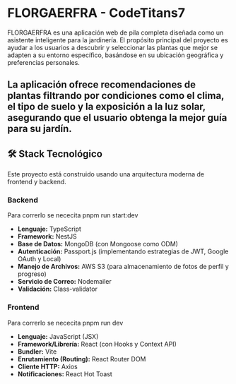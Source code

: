# FLORGAERFRA -  CodeTitans7

FLORGAERFRA es una aplicación web de pila completa diseñada como un asistente inteligente para la jardinería. El propósito principal del proyecto es ayudar a los usuarios a descubrir y seleccionar las plantas que mejor se adapten a su entorno específico, basándose en su ubicación geográfica y preferencias personales.

La aplicación ofrece recomendaciones de plantas filtrando por condiciones como el clima, el tipo de suelo y la exposición a la luz solar, asegurando que el usuario obtenga la mejor guía para su jardín.
---

## 🛠️ Stack Tecnológico

Este proyecto está construido usando una arquitectura moderna de frontend y backend.

### Backend 
Para correrlo se nececita pnpm run start:dev

* **Lenguaje:** TypeScript
* **Framework:** NestJS
* **Base de Datos:** MongoDB (con Mongoose como ODM)
* **Autenticación:** Passport.js (implementando estrategias de JWT, Google OAuth y Local)
* **Manejo de Archivos:** AWS S3 (para almacenamiento de fotos de perfil y progreso)
* **Servicio de Correo:** Nodemailer
* **Validación:** Class-validator

### Frontend 
Para correrlo se nececita pnpm run dev

* **Lenguaje:** JavaScript (JSX)
* **Framework/Librería:** React (con Hooks y Context API)
* **Bundler:** Vite
* **Enrutamiento (Routing):** React Router DOM
* **Cliente HTTP:** Axios
* **Notificaciones:** React Hot Toast
